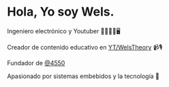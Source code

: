 # Hola, Yo soy Wels.

Ingeniero electrónico y Youtuber 👨🏻‍🏫🤝🖥️

Creador de contenido educativo en [YT/WelsTheory](https://youtube.com/wels_theory) 📹🎙️

Fundador de [@4550](https://instagram.com/team.4550) 

Apasionado por sistemas embebidos y la tecnología 🚀
